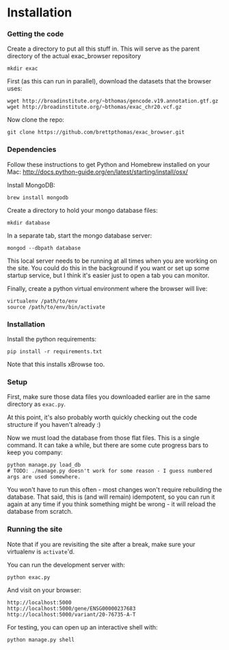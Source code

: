 

Installation
=======

### Getting the code

Create a directory to put all this stuff in. This will serve as the parent directory of the actual exac_browser repository 

    mkdir exac

First (as this can run in parallel), download the datasets that the browser uses:

    wget http://broadinstitute.org/~bthomas/gencode.v19.annotation.gtf.gz
    wget http://broadinstitute.org/~bthomas/exac_chr20.vcf.gz

Now clone the repo: 

    git clone https://github.com/brettpthomas/exac_browser.git

### Dependencies

Follow these instructions to get Python and Homebrew installed on your Mac:
http://docs.python-guide.org/en/latest/starting/install/osx/

Install MongoDB:

    brew install mongodb

Create a directory to hold your mongo database files: 

    mkdir database

In a separate tab, start the mongo database server:

    mongod --dbpath database

This local server needs to be running at all times when you are working on the site.
You could do this in the background if you want or set up some startup service,
but I think it's easier just to open a tab you can monitor.

Finally, create a python virtual environment where the browser will live:

    virtualenv /path/to/env
    source /path/to/env/bin/activate

### Installation

Install the python requirements:

    pip install -r requirements.txt

Note that this installs xBrowse too.

### Setup

First, make sure those data files you downloaded earlier are in the same directory as `exac.py`.

At this point, it's also probably worth quickly checking out the code structure if you haven't already :)

Now we must load the database from those flat files.
This is a single command.
It can take a while, but there are some cute progress bars to keep you company:

    python manage.py load_db
    # TODO: ./manage.py doesn't work for some reason - I guess numbered args are used somewhere.

You won't have to run this often - most changes won't require rebuilding the database.
That said, this is (and will remain) idempotent,
so you can run it again at any time if you think something might be wrong - it will reload the database from scratch.

### Running the site

Note that if you are revisiting the site after a break, make sure your virtualenv is `activate`'d.

You can run the development server with:

    python exac.py

And visit on your browser:

    http://localhost:5000
    http://localhost:5000/gene/ENSG00000237683
    http://localhost:5000/variant/20-76735-A-T


For testing, you can open up an interactive shell with:

    python manage.py shell